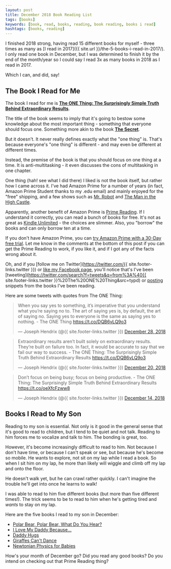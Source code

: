 ```yaml
---
layout: post
title: December 2018 Book Reading List
tags: [books]
keywords: [book, read, books, reading, book reading, books i read]
hashtags: [books, reading]
---
```


I finished 2018 strong, having read 15 different books for myself - three times as many as [I read in 2017]({{ site.url }}/the-5-books-i-read-in-2017/). I only read one book in December, but I was determined to finish it by the end of the month/year so I could say I read 3x as many books in 2018 as I read in 2017.

Which I can, and did, say!

## The Book I Read for Me

The book I read for me is **[The ONE Thing: The Surprisingly Simple Truth Behind Extraordinary Results](https://www.abebooks.com/products/isbn/9781885167774/30240279074)**.

The title of the book seems to imply that it's going to bestow some knowledge about the most important thing - something that everyone should focus one. Something more akin to the book **[The Secret](https://www.abebooks.com/products/isbn/9781582701707/30227671745)**.

But it doesn't. It never really defines exactly what the "one thing" is. That's because everyone's "one thing" is different - and may even be different at different times.

Instead, the premise of the book is that you should focus on one thing at a time. It is anti-multitasking - it even discusses the cons of multitasking in one chapter.

One thing (hah! see what I did there) I liked is not the book itself, but rather how I came across it. I've had Amazon Prime for a number of years (in fact, Amazon Prime Student thanks to my .edu email) and mainly enjoyed for the "free" shipping, and a few shows such as [Mr. Robot](https://www.amazon.com/eps1-0_hellofriend-mov/dp/B00YBX664Q/?tag=hendrixjoseph-20) and [The Man in the High Castle](https://www.amazon.com/The-New-World/dp/B00RSI4WY2/?tag=hendrixjoseph-20).

Apparently, another benefit of Amazon Prime is [Prime Reading](https://www.amazon.com/kindle-dbs/hz/bookshelf/prime/?tag=hendrixjoseph-20). If I understand it correctly, you can read a bunch of books for free. It's not as great as [Kindle Unlimited](https://www.amazon.com/kindle-dbs/hz/signup/?tag=hendrixjoseph-20) - the choices are slimmer. Also, you "borrow" the books and can only borrow ten at a time.

If you don't have Amazon Prime, you can [try Amazon Prime with a 30-Day free trial](https://www.amazon.com/amazonprime/?tag=hendrixjoseph-20). Let me know in the comments at the bottom of this post if you can get the Prime Reading to work, if you like it, and if I got any of the facts wrong about it.

Oh, and if you [follow me on Twitter](https://twitter.com/{{ site.footer-links.twitter }}) or [like my Facebook page](https://www.facebook.com/JoeHxPage), you'll notice that's I've been [tweeting](https://twitter.com/search?f=tweets&q=from%3A%40{{ site.footer-links.twitter }}%20The%20ONE%20Thing&src=typd) or [posting](https://www.facebook.com/JoeHxPage/posts/1986438728100842?__xts__%5B0%5D=68.ARC3_TI5q3X2QveATdlThf6cVHZjCsuO_d5ZZ3TPeJ8uqSXh8GTtI-qfhhf4g0cGknzoKTbt_bbHQABhjKJpKwZK4tbabJfmAev-Y5kRNVgxy9wpyZ-jdmcUMnivMldv5NTwe8twuLPFtDUd6F48sNGFhfA2dfObo1E6Q4udtjwFz4dI8VjJVSC_iKz6FLxu-rw1BKKK1RtE_FTuiWsW3-8-p_g-KlsK9s6iYgP6ShvJgWof3B94mCsE-YNHQBpuUKcxz_MVjnHbSkcBt2ngDu5BsFg9EBy9EFu7GbkrM0CxwI55ng9IHLIH6OxngKYTGXOkLAERjuytFe8Gg2-FFhnJqYm2&__tn__=-R) snippets from the books I've been reading.

Here are some tweets with quotes from The ONE Thing:

<blockquote class="twitter-tweet" data-cards="hidden" data-lang="en"><p lang="en" dir="ltr">When you say yes to something, it’s imperative that you understand what you’re saying no to. The art of saying yes is, by default, the art of saying no. Saying yes to everyone is the same as saying yes to nothing. - The ONE Thing <a href="https://t.co/DQB6vLQ9o3">https://t.co/DQB6vLQ9o3</a></p>&mdash; Joseph Hendrix (@{{ site.footer-links.twitter }}) <a href="https://twitter.com/{{ site.footer-links.twitter }}/status/1078665579060518913?ref_src=twsrc%5Etfw">December 28, 2018</a></blockquote>

<blockquote class="twitter-tweet" data-cards="hidden" data-lang="en"><p lang="en" dir="ltr">Extraordinary results aren’t built solely on extraordinary results. They’re built on failure too. In fact, it would be accurate to say that we fail our way to success. - The ONE Thing: The Surprisingly Simple Truth Behind Extraordinary Results <a href="https://t.co/DQB6vLQ9o3">https://t.co/DQB6vLQ9o3</a></p>&mdash; Joseph Hendrix (@{{ site.footer-links.twitter }}) <a href="https://twitter.com/{{ site.footer-links.twitter }}/status/1075786911384567808?ref_src=twsrc%5Etfw">December 20, 2018</a></blockquote>

<blockquote class="twitter-tweet" data-lang="en"><p lang="en" dir="ltr">Don’t focus on being busy; focus on being productive. - The ONE Thing: The Surprisingly Simple Truth Behind Extraordinary Results <a href="https://t.co/oeXfcFzww8">https://t.co/oeXfcFzww8</a></p>&mdash; Joseph Hendrix (@{{ site.footer-links.twitter }}) <a href="https://twitter.com/{{ site.footer-links.twitter }}/status/1073414282468098050?ref_src=twsrc%5Etfw">December 14, 2018</a></blockquote>
<script async src="https://platform.twitter.com/widgets.js" charset="utf-8"></script>

## Books I Read to My Son

Reading to my son is essential. Not only is it good in the general sense that it's good to read to children, but I tend to be quiet and not talk. Reading to him forces me to vocalize and talk to him. The bonding is great, too.

However, it's become increasingly difficult to read to him. Not because I don't have time, or because I can't speak or see, but because he's become so mobile. He wants to explore, not sit on my lap while I read a book. So when I sit him on my lap, he more than likely will wiggle and climb off my lap and onto the floor.

He doesn't walk yet, but he can crawl rather quickly. I can't imagine the trouble he'll get into once he learns to walk!

I was able to read to him five different books (but more than five different times!). The trick seems to be to read to him when he's getting tired and *wants* to stay on my lap.

Here are the five books I read to my son in December:

* [Polar Bear, Polar Bear, What Do You Hear?](https://www.abebooks.com/products/isbn/9780805053883/30130515213)
* [I Love My Daddy Because...](https://www.abebooks.com/products/isbn/9780525472506/22447691600)
* [Daddy Hugs](https://www.abebooks.com/products/isbn/9780689877711/22718106864)
* [Giraffes Can't Dance](https://www.abebooks.com/products/isbn/9780439539470/30087127131)
* [Newtonian Physics for Babies](https://www.abebooks.com/products/isbn/9781492656203/30223004124)

How's your month of December go? Did you read any good books? Do you intend on checking out that Prime Reading thing?
